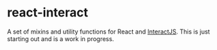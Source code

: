 # react-interact

A set of mixins and utility functions for React and [InteractJS](http://interactjs.io/). This is just starting out and is a work in progress.